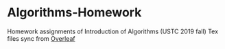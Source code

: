 # Algorithms-Homework
Homework assignments of Introduction of Algorithms (USTC 2019 fall)
Tex files sync from [Overleaf](https://www.overleaf.com/)

